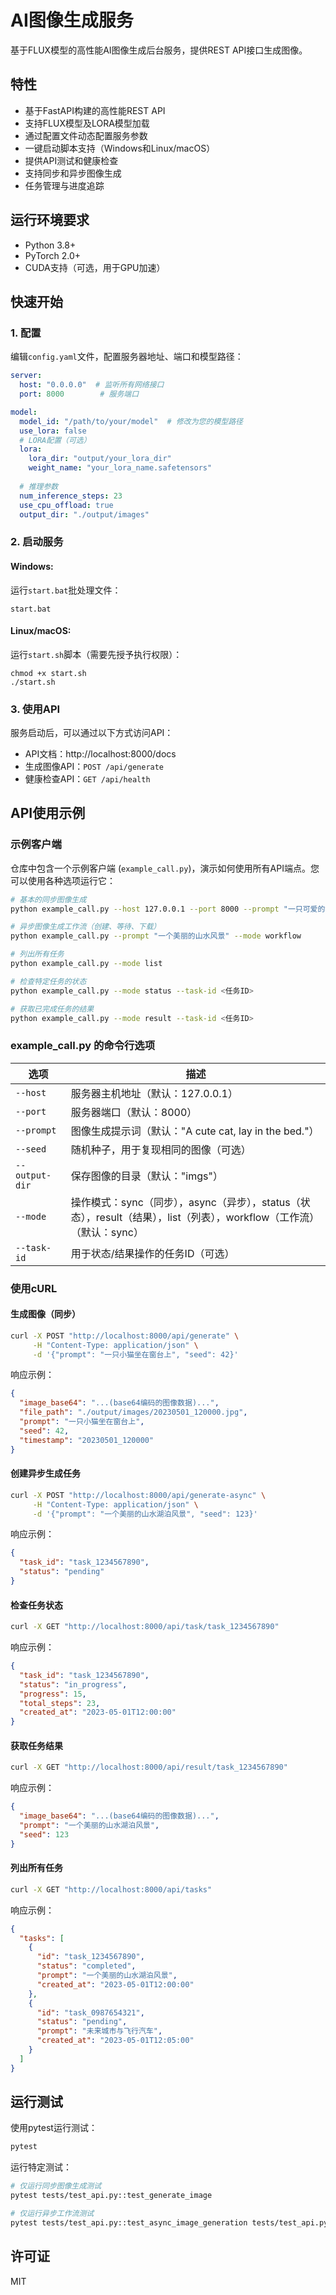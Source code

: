 # AI图像生成服务

基于FLUX模型的高性能AI图像生成后台服务，提供REST API接口生成图像。

## 特性

- 基于FastAPI构建的高性能REST API
- 支持FLUX模型及LORA模型加载
- 通过配置文件动态配置服务参数
- 一键启动脚本支持（Windows和Linux/macOS）
- 提供API测试和健康检查
- 支持同步和异步图像生成
- 任务管理与进度追踪

## 运行环境要求

- Python 3.8+
- PyTorch 2.0+
- CUDA支持（可选，用于GPU加速）

## 快速开始

### 1. 配置

编辑`config.yaml`文件，配置服务器地址、端口和模型路径：

```yaml
server:
  host: "0.0.0.0"  # 监听所有网络接口
  port: 8000        # 服务端口

model:
  model_id: "/path/to/your/model"  # 修改为您的模型路径
  use_lora: false
  # LORA配置（可选）
  lora:
    lora_dir: "output/your_lora_dir"
    weight_name: "your_lora_name.safetensors"
  
  # 推理参数
  num_inference_steps: 23
  use_cpu_offload: true
  output_dir: "./output/images"
```

### 2. 启动服务

#### Windows:

运行`start.bat`批处理文件：

```
start.bat
```

#### Linux/macOS:

运行`start.sh`脚本（需要先授予执行权限）：

```
chmod +x start.sh
./start.sh
```

### 3. 使用API

服务启动后，可以通过以下方式访问API：

- API文档：http://localhost:8000/docs
- 生成图像API：`POST /api/generate`
- 健康检查API：`GET /api/health`

## API使用示例

### 示例客户端

仓库中包含一个示例客户端 (`example_call.py`)，演示如何使用所有API端点。您可以使用各种选项运行它：

```bash
# 基本的同步图像生成
python example_call.py --host 127.0.0.1 --port 8000 --prompt "一只可爱的猫咪躺在床上" --mode sync

# 异步图像生成工作流（创建、等待、下载）
python example_call.py --prompt "一个美丽的山水风景" --mode workflow

# 列出所有任务
python example_call.py --mode list

# 检查特定任务的状态
python example_call.py --mode status --task-id <任务ID>

# 获取已完成任务的结果
python example_call.py --mode result --task-id <任务ID>
```

### example_call.py 的命令行选项

| 选项 | 描述 |
|--------|-------------|
| `--host` | 服务器主机地址（默认：127.0.0.1） |
| `--port` | 服务器端口（默认：8000） |
| `--prompt` | 图像生成提示词（默认："A cute cat, lay in the bed."） |
| `--seed` | 随机种子，用于复现相同的图像（可选） |
| `--output-dir` | 保存图像的目录（默认："imgs"） |
| `--mode` | 操作模式：sync（同步），async（异步），status（状态），result（结果），list（列表），workflow（工作流）（默认：sync） |
| `--task-id` | 用于状态/结果操作的任务ID（可选） |

### 使用cURL

#### 生成图像（同步）

```bash
curl -X POST "http://localhost:8000/api/generate" \
     -H "Content-Type: application/json" \
     -d '{"prompt": "一只小猫坐在窗台上", "seed": 42}'
```

响应示例：
```json
{
  "image_base64": "...(base64编码的图像数据)...",
  "file_path": "./output/images/20230501_120000.jpg",
  "prompt": "一只小猫坐在窗台上",
  "seed": 42,
  "timestamp": "20230501_120000"
}
```

#### 创建异步生成任务

```bash
curl -X POST "http://localhost:8000/api/generate-async" \
     -H "Content-Type: application/json" \
     -d '{"prompt": "一个美丽的山水湖泊风景", "seed": 123}'
```

响应示例：
```json
{
  "task_id": "task_1234567890",
  "status": "pending"
}
```

#### 检查任务状态

```bash
curl -X GET "http://localhost:8000/api/task/task_1234567890"
```

响应示例：
```json
{
  "task_id": "task_1234567890",
  "status": "in_progress",
  "progress": 15,
  "total_steps": 23,
  "created_at": "2023-05-01T12:00:00"
}
```

#### 获取任务结果

```bash
curl -X GET "http://localhost:8000/api/result/task_1234567890"
```

响应示例：
```json
{
  "image_base64": "...(base64编码的图像数据)...",
  "prompt": "一个美丽的山水湖泊风景",
  "seed": 123
}
```

#### 列出所有任务

```bash
curl -X GET "http://localhost:8000/api/tasks"
```

响应示例：
```json
{
  "tasks": [
    {
      "id": "task_1234567890",
      "status": "completed",
      "prompt": "一个美丽的山水湖泊风景",
      "created_at": "2023-05-01T12:00:00"
    },
    {
      "id": "task_0987654321",
      "status": "pending",
      "prompt": "未来城市与飞行汽车",
      "created_at": "2023-05-01T12:05:00"
    }
  ]
}
```

## 运行测试

使用pytest运行测试：

```bash
pytest
```

运行特定测试：

```bash
# 仅运行同步图像生成测试
pytest tests/test_api.py::test_generate_image

# 仅运行异步工作流测试
pytest tests/test_api.py::test_async_image_generation tests/test_api.py::test_task_progress_and_download
```

## 许可证

MIT 
